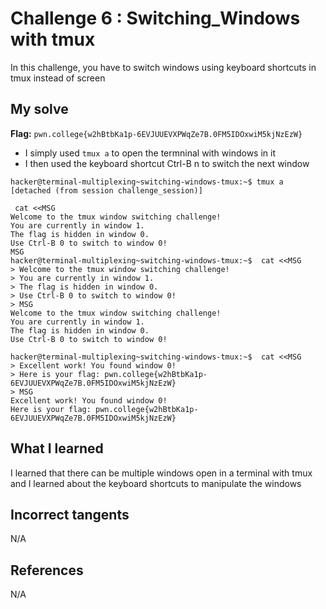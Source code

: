 # Challenge 6 : Switching_Windows with tmux
In this challenge, you have to switch windows using keyboard shortcuts in tmux instead of screen

## My solve
**Flag:** `pwn.college{w2hBtbKa1p-6EVJUUEVXPWqZe7B.0FM5IDOxwiM5kjNzEzW}`

- I simply used `tmux a` to open the termninal with windows in it
- I then used the keyboard shortcut Ctrl-B n to switch the next window
```
hacker@terminal-multiplexing~switching-windows-tmux:~$ tmux a
[detached (from session challenge_session)]

 cat <<MSG
Welcome to the tmux window switching challenge!
You are currently in window 1.
The flag is hidden in window 0.
Use Ctrl-B 0 to switch to window 0!
MSG
hacker@terminal-multiplexing~switching-windows-tmux:~$  cat <<MSG
> Welcome to the tmux window switching challenge!
> You are currently in window 1.
> The flag is hidden in window 0.
> Use Ctrl-B 0 to switch to window 0!
> MSG
Welcome to the tmux window switching challenge!
You are currently in window 1.
The flag is hidden in window 0.
Use Ctrl-B 0 to switch to window 0!

hacker@terminal-multiplexing~switching-windows-tmux:~$  cat <<MSG
> Excellent work! You found window 0!
> Here is your flag: pwn.college{w2hBtbKa1p-6EVJUUEVXPWqZe7B.0FM5IDOxwiM5kjNzEzW}
> MSG
Excellent work! You found window 0!
Here is your flag: pwn.college{w2hBtbKa1p-6EVJUUEVXPWqZe7B.0FM5IDOxwiM5kjNzEzW}
```

## What I learned 
I learned that there can be multiple windows open in a terminal with tmux and I learned about the keyboard shortcuts to manipulate the windows

## Incorrect tangents 
N/A

## References 
N/A
